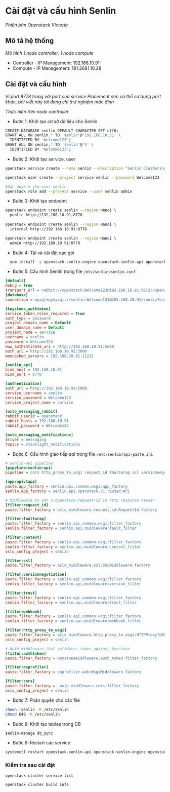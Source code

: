 # Cài đặt và cấu hình Senlin

*Phiên bản Openstack Victoria*

## Mô tả hệ thống

*Mô hình 1 node controller, 1 node compute*

- Controller - IP Management: 192.168.10.91
- Compute - IP Management: 191.2681.10.28


## Cài đặt và cấu hình 

*Vì port 8778 trùng với port của service Placement nên có thể sử dụng port khác, bài viết này tôi đang chỉ thử nghiệm mặc định*

*Thực hiện trên node controller*

- Bước 1:  Khởi tạo cơ sở dữ liệu cho Senlin
```sh
CREATE DATABASE senlin DEFAULT CHARACTER SET utf8;
GRANT ALL ON senlin.* TO 'senlin'@'192.168.10.31' \
  IDENTIFIED BY 'Welcome123';
GRANT ALL ON senlin.* TO 'senlin'@'%' \
  IDENTIFIED BY 'Welcome123';
```

- Bước 2: Khởi tạo service, user
```sh
openstack service create --name senlin --description "Senlin Clustering Service V1" clustering

openstack user create --project service senlin --password Welcome123

#Gán quyền cho user senlin
openstack role add --project service --user senlin admin
```

- Bước 3: Khởi tạo endpoint 
```sh
openstack endpoint create senlin --region Hanoi \
  public http://192.168.10.91:8778
  
openstack endpoint create senlin --region Hanoi \
  internal http://192.168.10.91:8778

openstack endpoint create senlin --region Hanoi \
  admin http://192.168.10.91:8778
```

- Bước 4: Tải và cài đặt các gói 
```sh
  yum install -y openstack-senlin-engine openstack-senlin-api openstack-senlin-common openstack-senlin-conductor openstack-senlin-health-manager python3-senlinclient
```

- Bước 5: Cấu hình Senlin trong file `/etc/senlin/senlin.conf`
```ini
[default]
debug = true
transport_url = rabbit://openstack:Welcome123@192.168.10.91:5672//openstack
[database]
connection = mysql+pymysql://senlin:Welcome123@192.168.10.91/senlin?charset=utf8

[keystone_authtoken]
service_token_roles_required = True
auth_type = password
project_domain_name = Default
user_domain_name = Default
project_name = service
username = senlin
password = Welcome123
www_authenticate_uri = http://192.168.10.91:5000
auth_url = http://192.168.10.91:5000
memcached_servers = 192.168.10.91:11211

[senlin_api]
bind_host = 192.168.10.91
bind_port = 8778

[authentication]
auth_url = http://192.168.10.91:5000
service_username = senlin
service_password = Welcome123
service_project_name = service

[oslo_messaging_rabbit]
rabbit_userid = openstack
rabbit_hosts = 192.168.10.91
rabbit_password = Welcome123

[oslo_messaging_notifications]
driver = messaging
topics = stacklight_notifications
```

- Bước 6: Cấu hình giao tiếp api trong file `/etc/senlin/api-paste.ini`
```ini
# senlin-api pipeline
[pipeline:senlin-api]
pipeline = cors http_proxy_to_wsgi request_id faultwrap ssl versionnegotiation osprofiler webhook authtoken context trust apiv1app

[app:apiv1app]
paste.app_factory = senlin.api.common.wsgi:app_factory
senlin.app_factory = senlin.api.openstack.v1.router:API

# Middleware to set x-openstack-request-id in http response header
[filter:request_id]
paste.filter_factory = oslo_middleware.request_id:RequestId.factory

[filter:faultwrap]
paste.filter_factory = senlin.api.common.wsgi:filter_factory
senlin.filter_factory = senlin.api.middleware:fault_filter

[filter:context]
paste.filter_factory = senlin.api.common.wsgi:filter_factory
senlin.filter_factory = senlin.api.middleware:context_filter
oslo_config_project = senlin

[filter:ssl]
paste.filter_factory = oslo_middleware.ssl:SSLMiddleware.factory

[filter:versionnegotiation]
paste.filter_factory = senlin.api.common.wsgi:filter_factory
senlin.filter_factory = senlin.api.middleware:version_filter

[filter:trust]
paste.filter_factory = senlin.api.common.wsgi:filter_factory
senlin.filter_factory = senlin.api.middleware:trust_filter

[filter:webhook]
paste.filter_factory = senlin.api.common.wsgi:filter_factory
senlin.filter_factory = senlin.api.middleware:webhook_filter

[filter:http_proxy_to_wsgi]
paste.filter_factory = oslo_middleware.http_proxy_to_wsgi:HTTPProxyToWSGI.factory
oslo_config_project = senlin

# Auth middleware that validates token against keystone
[filter:authtoken]
paste.filter_factory = keystonemiddleware.auth_token:filter_factory

[filter:osprofiler]
paste.filter_factory = osprofiler.web:WsgiMiddleware.factory

[filter:cors]
paste.filter_factory =  oslo_middleware.cors:filter_factory
oslo_config_project = senlin
```


- Bước 7: Phân quyển cho các file
```sh
chown :senlin -R /etc/senlin
chmod 640 -R /etc/senlin
```

- Bước 8: Khởi tạo tables trong DB
```sh
senlin-manage db_sync
```

- Bước 9: Restart các service
```sh
systemctl restart openstack-senlin-api openstack-senlin-engine openstack-senlin-conductor openstack-senlin-health-manager
```

### Kiểm tra sau cài đặt
```sh
openstack cluster service list

openstack cluster build info
```

